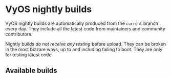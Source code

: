 # VyOS nightly builds

VyOS nightly builds are automatically produced from the `current` branch every day.
They include all the latest code from maintainers and community contributors.

Nightly builds _do not receive any testing_ before upload. They can be broken in the most bizzare ways,
up to and including failing to boot. They are only for testing latest code.

## Available builds
